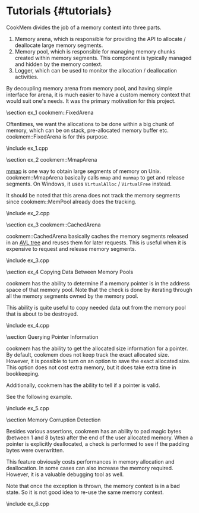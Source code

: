 Tutorials {#tutorials}
=========

CookMem divides the job of a memory context into three parts.

1. Memory arena, which is responsible for providing the API to allocate
   / deallocate large memory segments.
2. Memory pool, which is responsible for managing memory chunks created
   within memory segments.  This component is typically managed and
   hidden by the memory context.
3. Logger, which can be used to monitor the allocation / deallocation
   activities.

By decoupling memory arena from memory pool, and having simple interface
for arena, it is much easier to have a custom memory context that would
suit one's needs.  It was the primary motivation for this project.

\section ex_1 cookmem::FixedArena

Oftentimes, we want the allocations to be done within a big chunk of
memory, which can be on stack, pre-allocated memory buffer etc.
cookmem::FixedArena is for this purpose.

\include ex_1.cpp

\section ex_2 cookmem::MmapArena

[mmap](https://en.wikipedia.org/wiki/Mmap) is one way to obtain large
segments of memory on Unix.  cookmem::MmapArena basically calls ```mmap```
and ```munmap``` to get and release segments.  On Windows, it uses
```VirtualAlloc``` / ```VirtualFree``` instead.

It should be noted that this arena does not track the memory segments
since cookmem::MemPool already does the tracking.

\include ex_2.cpp

\section ex_3 cookmem::CachedArena

cookmem::CachedArena basically caches the memory segments released in an
[AVL tree](https://en.wikipedia.org/wiki/AVL_tree) and reuses them for
later requests.  This is useful when it is expensive to request and
release memory segments.

\include ex_3.cpp

\section ex_4 Copying Data Between Memory Pools

cookmem has the ability to determine if a memory pointer is in the
address space of that memory pool.  Note that the check is done
by iterating through all the memory segments owned by the memory pool.

This ability is quite useful to copy needed data out from the memory
pool that is about to be destroyed.

\include ex_4.cpp

\section Querying Pointer Information

cookmem has the ability to get the allocated size information for a
pointer.  By default, cookmem does not keep track the exact allocated
size.  However, it is possible to turn on an option to save the exact
allocated size.  This option does not cost extra memory, but it does
take extra time in bookkeeping.

Additionally, cookmem has the ability to tell if a pointer is valid.

See the following example.

\include ex_5.cpp

\section Memory Corruption Detection

Besides various assertions, cookmem has an ability to pad magic bytes
(between 1 and 8 bytes) after the end of the user allocated memory.
When a pointer is explicitly deallocated, a check is performed to see
if the padding bytes were overwritten.

This feature obviously costs performances in memory allocation and
deallocation.  In some cases can also increase the memory required.
However, it is a valuable debugging tool as well.

Note that once the exception is thrown, the memory context is in
a bad state.  So it is not good idea to re-use the same memory context.

\include ex_6.cpp
